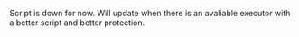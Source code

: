 Script is down for now. Will update when there is an avaliable executor with a better script and better protection.
